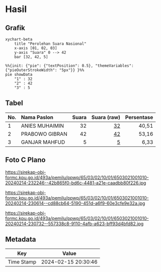 # Hasil

## Grafik

```mermaid
xychart-beta
    title "Perolehan Suara Nasional"
    x-axis [01, 02, 03]
    y-axis "Suara" 0 --> 42
    bar [32, 42, 5]
```

```mermaid
%%{init: {"pie": {"textPosition": 0.5}, "themeVariables": {"pieOuterStrokeWidth": "5px"}} }%%
pie showData
    "1" : 32
    "2" : 42
    "3" : 5
```

## Tabel

| No. | Nama Paslon    | Suara | Suara (raw) | Persentase |
|:--- |:-------------- | -----:| -----------:| ----------:|
| 1   | ANIES MUHAIMIN | 32    | [32][p-1]   | 40,51      |
| 2   | PRABOWO GIBRAN | 42    | [42][p-2]   | 53,16      |
| 3   | GANJAR MAHFUD  | 5     | [5][p-3]    | 6,33       |


[p-1]: https://github.com/gigit-pemilu/pemilu-2024/blob/main/pilpres/hitung-suara/sub/65-kalimantan-utara/sub/03-nunukan/sub/02-nunukan/sub/1001-nunukan-timur/sub/010-tps/sub/paslon-1.txt
[p-2]: https://github.com/gigit-pemilu/pemilu-2024/blob/main/pilpres/hitung-suara/sub/65-kalimantan-utara/sub/03-nunukan/sub/02-nunukan/sub/1001-nunukan-timur/sub/010-tps/sub/paslon-2.txt
[p-3]: https://github.com/gigit-pemilu/pemilu-2024/blob/main/pilpres/hitung-suara/sub/65-kalimantan-utara/sub/03-nunukan/sub/02-nunukan/sub/1001-nunukan-timur/sub/010-tps/sub/paslon-3.txt

## Foto C Plano

https://sirekap-obj-formc.kpu.go.id/493a/pemilu/ppwp/65/03/02/10/01/6503021001010-20240214-232246--42b865f0-bd6c-4481-a21e-caadbb80f226.jpg

https://sirekap-obj-formc.kpu.go.id/493a/pemilu/ppwp/65/03/02/10/01/6503021001010-20240214-230614--cd88cb64-5190-451d-a6f9-60e3cfe9e32a.jpg

https://sirekap-obj-formc.kpu.go.id/493a/pemilu/ppwp/65/03/02/10/01/6503021001010-20240214-230732--557338c8-9110-4afb-a623-bff93d4bfd82.jpg


## Metadata

| Key        | Value               |
| ---------- | ------------------- |
| Time Stamp | 2024-02-15 20:30:46 |



